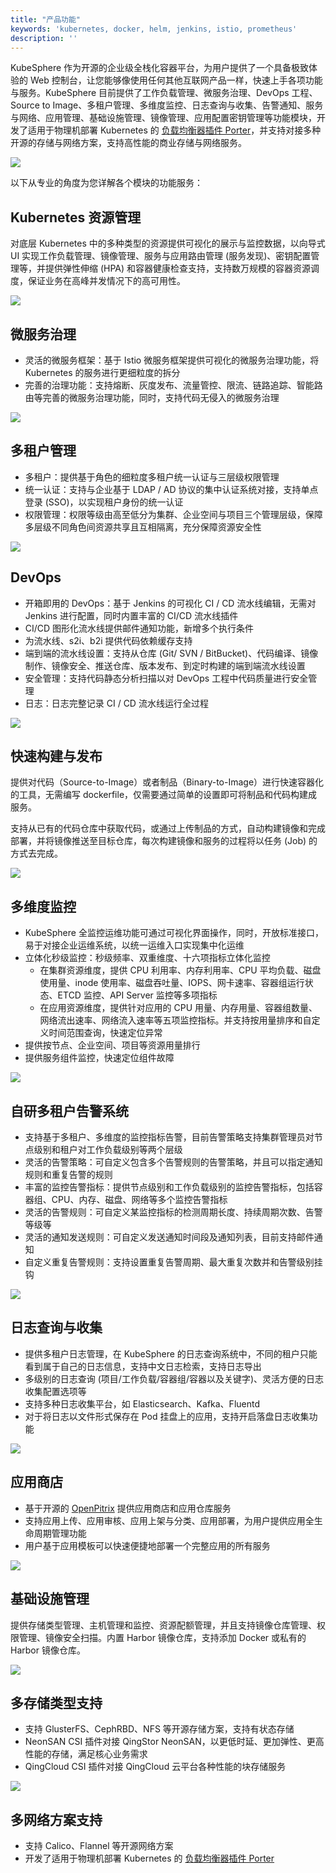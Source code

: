```yaml
---
title: "产品功能"
keywords: 'kubernetes, docker, helm, jenkins, istio, prometheus'
description: ''
---
```


KubeSphere 作为开源的企业级全栈化容器平台，为用户提供了一个具备极致体验的 Web 控制台，让您能够像使用任何其他互联网产品一样，快速上手各项功能与服务。KubeSphere 目前提供了工作负载管理、微服务治理、DevOps 工程、Source to Image、多租户管理、多维度监控、日志查询与收集、告警通知、服务与网络、应用管理、基础设施管理、镜像管理、应用配置密钥管理等功能模块，开发了适用于物理机部署 Kubernetes 的 [负载均衡器插件 Porter](https://github.com/kubesphere/porter)，并支持对接多种开源的存储与网络方案，支持高性能的商业存储与网络服务。

![](https://pek3b.qingstor.com/kubesphere-docs/png/20191005195724.png)

以下从专业的角度为您详解各个模块的功能服务：

## Kubernetes 资源管理  

对底层 Kubernetes 中的多种类型的资源提供可视化的展示与监控数据，以向导式 UI 实现工作负载管理、镜像管理、服务与应用路由管理 (服务发现)、密钥配置管理等，并提供弹性伸缩 (HPA) 和容器健康检查支持，支持数万规模的容器资源调度，保证业务在高峰并发情况下的高可用性。

![](https://pek3b.qingstor.com/kubesphere-docs/png/20191005200455.png)

## 微服务治理

- 灵活的微服务框架：基于 Istio 微服务框架提供可视化的微服务治理功能，将 Kubernetes 的服务进行更细粒度的拆分
- 完善的治理功能：支持熔断、灰度发布、流量管控、限流、链路追踪、智能路由等完善的微服务治理功能，同时，支持代码无侵入的微服务治理

![](https://pek3b.qingstor.com/kubesphere-docs/png/20190910172646.png)

## 多租户管理

- 多租户：提供基于角色的细粒度多租户统一认证与三层级权限管理
- 统一认证：支持与企业基于 LDAP / AD 协议的集中认证系统对接，支持单点登录 (SSO)，以实现租户身份的统一认证
- 权限管理：权限等级由高至低分为集群、企业空间与项目三个管理层级，保障多层级不同角色间资源共享且互相隔离，充分保障资源安全性

![](https://pek3b.qingstor.com/kubesphere-docs/png/20190910173854.png)

## DevOps

- 开箱即用的 DevOps：基于 Jenkins 的可视化 CI / CD 流水线编辑，无需对 Jenkins 进行配置，同时内置丰富的 CI/CD 流水线插件
- CI/CD 图形化流水线提供邮件通知功能，新增多个执行条件
- 为流水线、s2i、b2i 提供代码依赖缓存支持
- 端到端的流水线设置：支持从仓库 (Git/ SVN / BitBucket)、代码编译、镜像制作、镜像安全、推送仓库、版本发布、到定时构建的端到端流水线设置
- 安全管理：支持代码静态分析扫描以对 DevOps 工程中代码质量进行安全管理
- 日志：日志完整记录 CI / CD 流水线运行全过程

![](https://pek3b.qingstor.com/kubesphere-docs/png/20190910175008.png)

## 快速构建与发布

提供对代码（Source-to-Image）或者制品（Binary-to-Image）进行快速容器化的工具，无需编写 dockerfile，仅需要通过简单的设置即可将制品和代码构建成服务。

支持从已有的代码仓库中获取代码，或通过上传制品的方式，自动构建镜像和完成部署，并将镜像推送至目标仓库，每次构建镜像和服务的过程将以任务 (Job) 的方式去完成。

![](https://pek3b.qingstor.com/kubesphere-docs/png/20191005202413.png)

## 多维度监控

- KubeSphere 全监控运维功能可通过可视化界面操作，同时，开放标准接口，易于对接企业运维系统，以统一运维入口实现集中化运维
- 立体化秒级监控：秒级频率、双重维度、十六项指标立体化监控
    - 在集群资源维度，提供 CPU 利用率、内存利用率、CPU 平均负载、磁盘使用量、inode 使用率、磁盘吞吐量、IOPS、网卡速率、容器组运行状态、ETCD 监控、API Server 监控等多项指标
    - 在应用资源维度，提供针对应用的 CPU 用量、内存用量、容器组数量、网络流出速率、网络流入速率等五项监控指标。并支持按用量排序和自定义时间范围查询，快速定位异常
- 提供按节点、企业空间、项目等资源用量排行
- 提供服务组件监控，快速定位组件故障


![](https://pek3b.qingstor.com/kubesphere-docs/png/20191005202450.png)

## 自研多租户告警系统

- 支持基于多租户、多维度的监控指标告警，目前告警策略支持集群管理员对节点级别和租户对工作负载级别等两个层级
- 灵活的告警策略：可自定义包含多个告警规则的告警策略，并且可以指定通知规则和重复告警的规则
- 丰富的监控告警指标：提供节点级别和工作负载级别的监控告警指标，包括容器组、CPU、内存、磁盘、网络等多个监控告警指标
- 灵活的告警规则：可自定义某监控指标的检测周期长度、持续周期次数、告警等级等
- 灵活的通知发送规则：可自定义发送通知时间段及通知列表，目前支持邮件通知
- 自定义重复告警规则：支持设置重复告警周期、最大重复次数并和告警级别挂钩

![](https://pek3b.qingstor.com/kubesphere-docs/png/20191005202908.png)

## 日志查询与收集

- 提供多租户日志管理，在 KubeSphere 的日志查询系统中，不同的租户只能看到属于自己的日志信息，支持中文日志检索，支持日志导出
- 多级别的日志查询 (项目/工作负载/容器组/容器以及关键字)、灵活方便的日志收集配置选项等
- 支持多种日志收集平台，如 Elasticsearch、Kafka、Fluentd
- 对于将日志以文件形式保存在 Pod 挂盘上的应用，支持开启落盘日志收集功能

![](https://pek3b.qingstor.com/kubesphere-docs/png/20190910175920.png)


## 应用商店

- 基于开源的 [OpenPitrix](https://openpitrix.io) 提供应用商店和应用仓库服务
- 支持应用上传、应用审核、应用上架与分类、应用部署，为用户提供应用全生命周期管理功能
- 用户基于应用模板可以快速便捷地部署一个完整应用的所有服务

![](https://pek3b.qingstor.com/kubesphere-docs/png/20191005224733.png)

## 基础设施管理

提供存储类型管理、主机管理和监控、资源配额管理，并且支持镜像仓库管理、权限管理、镜像安全扫描。内置 Harbor 镜像仓库，支持添加 Docker 或私有的 Harbor 镜像仓库。

![](https://pek3b.qingstor.com/kubesphere-docs/png/20191005225415.png)

## 多存储类型支持

- 支持 GlusterFS、CephRBD、NFS 等开源存储方案，支持有状态存储
- NeonSAN CSI 插件对接 QingStor NeonSAN，以更低时延、更加弹性、更高性能的存储，满足核心业务需求
- QingCloud CSI 插件对接 QingCloud 云平台各种性能的块存储服务

![](https://pek3b.qingstor.com/kubesphere-docs/png/20190910180539.png)

## 多网络方案支持

- 支持 Calico、Flannel 等开源网络方案
- 开发了适用于物理机部署 Kubernetes 的 [负载均衡器插件 Porter](https://github.com/kubesphere/porter)
